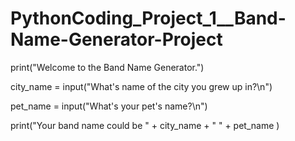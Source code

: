 # PythonCoding_Project_1__Band-Name-Generator-Project

print("Welcome to the Band Name Generator.")

city_name = input("What's name of the city you grew up in?\n")

pet_name = input("What's your pet's name?\n")

print("Your band name could be " + city_name + " " + pet_name )
